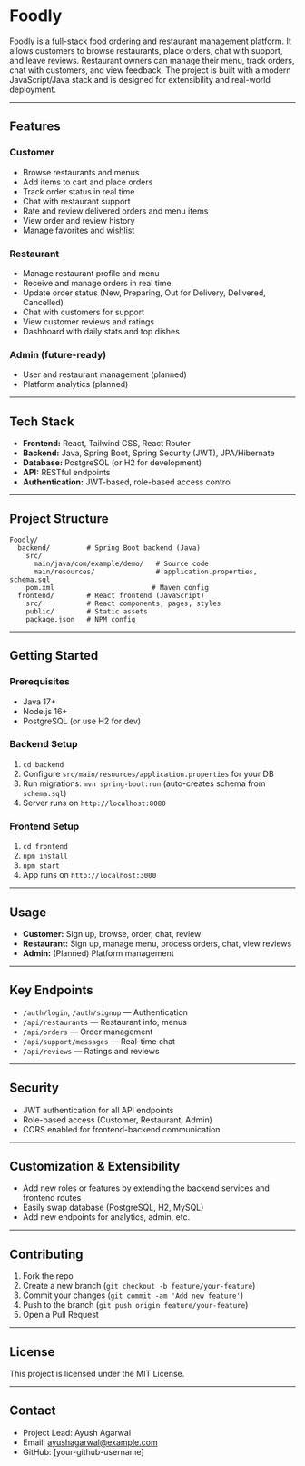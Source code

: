 # Foodly

Foodly is a full-stack food ordering and restaurant management platform. It allows customers to browse restaurants, place orders, chat with support, and leave reviews. Restaurant owners can manage their menu, track orders, chat with customers, and view feedback. The project is built with a modern JavaScript/Java stack and is designed for extensibility and real-world deployment.

---

## Features

### Customer
- Browse restaurants and menus
- Add items to cart and place orders
- Track order status in real time
- Chat with restaurant support
- Rate and review delivered orders and menu items
- View order and review history
- Manage favorites and wishlist

### Restaurant
- Manage restaurant profile and menu
- Receive and manage orders in real time
- Update order status (New, Preparing, Out for Delivery, Delivered, Cancelled)
- Chat with customers for support
- View customer reviews and ratings
- Dashboard with daily stats and top dishes

### Admin (future-ready)
- User and restaurant management (planned)
- Platform analytics (planned)

---

## Tech Stack

- **Frontend:** React, Tailwind CSS, React Router
- **Backend:** Java, Spring Boot, Spring Security (JWT), JPA/Hibernate
- **Database:** PostgreSQL (or H2 for development)
- **API:** RESTful endpoints
- **Authentication:** JWT-based, role-based access control

---

## Project Structure

```
Foodly/
  backend/         # Spring Boot backend (Java)
    src/
      main/java/com/example/demo/   # Source code
      main/resources/               # application.properties, schema.sql
    pom.xml                        # Maven config
  frontend/        # React frontend (JavaScript)
    src/           # React components, pages, styles
    public/        # Static assets
    package.json   # NPM config
```

---

## Getting Started

### Prerequisites
- Java 17+
- Node.js 16+
- PostgreSQL (or use H2 for dev)

### Backend Setup
1. `cd backend`
2. Configure `src/main/resources/application.properties` for your DB
3. Run migrations: `mvn spring-boot:run` (auto-creates schema from `schema.sql`)
4. Server runs on `http://localhost:8080`

### Frontend Setup
1. `cd frontend`
2. `npm install`
3. `npm start`
4. App runs on `http://localhost:3000`

---

## Usage

- **Customer:** Sign up, browse, order, chat, review
- **Restaurant:** Sign up, manage menu, process orders, chat, view reviews
- **Admin:** (Planned) Platform management

---

## Key Endpoints

- `/auth/login`, `/auth/signup` — Authentication
- `/api/restaurants` — Restaurant info, menus
- `/api/orders` — Order management
- `/api/support/messages` — Real-time chat
- `/api/reviews` — Ratings and reviews

---

## Security
- JWT authentication for all API endpoints
- Role-based access (Customer, Restaurant, Admin)
- CORS enabled for frontend-backend communication

---

## Customization & Extensibility
- Add new roles or features by extending the backend services and frontend routes
- Easily swap database (PostgreSQL, H2, MySQL)
- Add new endpoints for analytics, admin, etc.

---

## Contributing

1. Fork the repo
2. Create a new branch (`git checkout -b feature/your-feature`)
3. Commit your changes (`git commit -am 'Add new feature'`)
4. Push to the branch (`git push origin feature/your-feature`)
5. Open a Pull Request

---

## License

This project is licensed under the MIT License.

---

## Contact

- Project Lead: Ayush Agarwal
- Email: ayushagarwal@example.com
- GitHub: [your-github-username]

